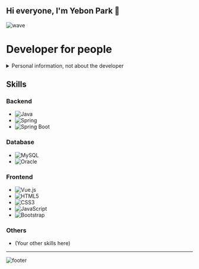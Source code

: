 ## Hi everyone, I'm Yebon Park 👋

![wave](https://capsule-render.vercel.app/api?type=waving&color=0:E34C26,10:DA5B0B,30:C6538C,75:3572A5,100:A371F7&height=100&section=header&text=&fontSize=0)

# Developer for people

<details>
<summary> Personal information, not about the developer </summary>

NAME : PARK YE BON<br>
Home Town : Ansan, Republic of Korea<br>
Major: Department of Information and Communication Engineering<br>
University : Gongju National University<br>
KakaoTALK : shanaid<br>
Religion: Christianity

</summary>
</details>

## Skills

### Backend
- ![Java](https://img.shields.io/badge/Java-007396?style=for-the-badge&logo=Java&logoColor=white)
- ![Spring](https://img.shields.io/badge/Spring-6DB33F?style=for-the-badge&logo=spring&logoColor=white)
- ![Spring Boot](https://img.shields.io/badge/Spring%20Boot-6DB33F?style=for-the-badge&logo=springboot&logoColor=white)

### Database
- ![MySQL](https://img.shields.io/badge/mysql-4479A1?style=for-the-badge&logo=mysql&logoColor=white)
- ![Oracle](https://img.shields.io/badge/oracle-F80000?style=for-the-badge&logo=oracle&logoColor=white)

### Frontend
- ![Vue.js](https://img.shields.io/badge/Vue.js-4FC08D?style=flat-square&logo=vuedotjs&logoColor=white)
- ![HTML5](https://img.shields.io/badge/html5-E34F26?style=flat-square&logo=html5&logoColor=white)
- ![CSS3](https://img.shields.io/badge/css-1572B6?style=flat-square&logo=css3&logoColor=white)
- ![JavaScript](https://img.shields.io/badge/javascript-F7DF1E?style=flat-square&logo=javascript&logoColor=black)
- ![Bootstrap](https://img.shields.io/badge/bootstrap-7952B3?style=flat-square&logo=bootstrap&logoColor=white)

### Others
- (Your other skills here)

---

![footer](https://capsule-render.vercel.app/api?type=rect&color=0:E34C26,10:DA5B0B,30:C6538C,75:3572A5,100:A371F7&height=40&section=footer&text=&fontSize=0)

